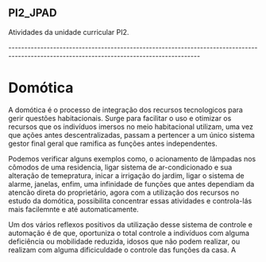 ## PI2_JPAD

Atividades da unidade curricular PI2.
<p>------------------------------------------------------------------------------------------------------------------------------------------
  
  # Domótica

  A domótica é o processo de integração dos recursos tecnologicos para gerir questões habitacionais. Surge para facilitar o uso e otimizar os recursos que os indivíduos imersos no meio habitacional utilizam, uma vez que ações antes descentralizadas, passam a pertencer a um único sistema gestor final geral que ramifica as funções antes independentes.
  <p>Podemos verificar alguns exemplos como, o acionamento de lâmpadas nos cômodos de uma residencia, ligar sistema de ar-condicionado e sua alteração de temepratura, inicar a irrigação do jardim, ligar o sistema de alarme, janelas, enfim, uma infinidade de funções que antes dependiam da atencão direta do proprietário, agora com a utilização dos recursos no estudo da domótica, possibilita concentrar essas atividades e controla-lás mais facilemnte e até automaticamente.
  <p>Um dos vários reflexos positivos da utilização desse sistema de controle e automação é de que, oportuniza o total controle a indivíduos com alguma deficiência ou mobilidade reduzida, idosos que não podem realizar, ou realizam com alguma dificiculdade o controle das funções da casa. A 
